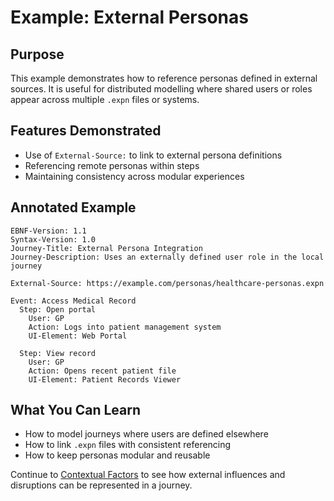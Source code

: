 # Example: External Personas

## Purpose

This example demonstrates how to reference personas defined in external sources. It is useful for distributed modelling where shared users or roles appear across multiple `.expn` files or systems.

## Features Demonstrated

* Use of `External-Source:` to link to external persona definitions
* Referencing remote personas within steps
* Maintaining consistency across modular experiences

## Annotated Example

```expn
EBNF-Version: 1.1
Syntax-Version: 1.0
Journey-Title: External Persona Integration
Journey-Description: Uses an externally defined user role in the local journey

External-Source: https://example.com/personas/healthcare-personas.expn

Event: Access Medical Record
  Step: Open portal
    User: GP
    Action: Logs into patient management system
    UI-Element: Web Portal

  Step: View record
    User: GP
    Action: Opens recent patient file
    UI-Element: Patient Records Viewer
```

## What You Can Learn

* How to model journeys where users are defined elsewhere
* How to link `.expn` files with consistent referencing
* How to keep personas modular and reusable

Continue to [Contextual Factors](context.md) to see how external influences and disruptions can be represented in a journey.
